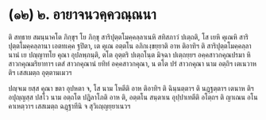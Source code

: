 <h1>(๑๒) ๒. อายาจนวคฺควณฺณนา</h1>
<p> ติ สทฺธาย สมนฺนาคโต ภิกฺขุฯ โย ภิกฺขุ สาริปุตฺตโมคฺคลฺลาเนหิ สทิสภาวํ ปเตฺถติ, โส เยหิ คุเณหิ สาริปุตฺตโมคฺคลฺลานา เอตทเคฺค ฐปิตา, เต คุเณ อตฺตโน อภิกเงฺขยฺยาติ อาห ติอาทิฯ ติ สาริปุตฺตโมคฺคลฺลานานํ เย ปญฺญาทโย คุณา อุปลพฺภนฺติ, ตโต อุตฺตริ ปเตฺถโนฺต มิจฺฉา ปเตฺถยฺยฯ อคฺคสาวกคุณปรมา หิ สาวกคุณมริยาทาฯ เตสํ สาวกคุณานํ  ยทิทํ อคฺคสาวกคุณา, น ตโต ปรํ สาวกคุณา นาม อตฺถิฯ เตเนวาห ติฯ เสสเมตฺถ อุตฺตานเมวฯ</p>


<p> ปญฺจเม ยสฺส คุณา ขตา อุปหตา จ, โส  นาม โหตีติ อาห ติอาทิฯ ติ ฉินฺนตฺตาฯ ติ นฎฺฐตฺตาฯ เตนาห   ติฯ อปุญฺญสฺส ปสโว นาม อตฺถโต ปฎิลาโภติ อาห ติ, อตฺตโน สนฺตาเน อุปฺปาเทตีติ อโตฺถฯ ติ ญาเณน อโนคาเหตฺวาฯ เสสเมตฺถ ฉฎฺฐาทีนิ จ สุวิเญฺญยฺยาเนวฯ</p>

</p>





